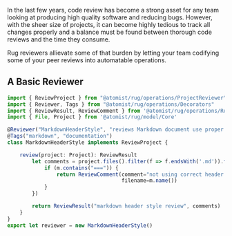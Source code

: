 In the last few years, code review has become a strong asset for any team
looking at producing high quality software and reducing bugs. However, with the
sheer size of projects, it can become highly tedious to track all changes
properly and a balance must be found between thorough code reviews and the time
they consume.

Rug reviewers allievate some of that burden by letting your team codifying
some of your peer reviews into automatable operations.

## A Basic Reviewer

```typescript
import { ReviewProject } from "@atomist/rug/operations/ProjectReviewer"
import { Reviewer, Tags } from "@atomist/rug/operations/Decorators"
import { ReviewResult, ReviewComment } from '@atomist/rug/operations/RugOperations'
import { File, Project } from '@atomist/rug/model/Core'

@Reviewer("MarkdownHeaderStyle", "reviews Markdown document use proper header style")
@Tags("markdown", "documentation")
class MarkdownHeaderStyle implements ReviewProject {

    review(project: Project): ReviewResult
        let comments = project.files().filter(f => f.endsWith('.md')).forEach(m => {
            if (m.contains("===")) {
                return ReviewComment(comment="not using correct header style",
                                     filename=m.name())
            }
        })

        return ReviewResult("markdown header style review", comments)
    }
}
export let reviewer = new MarkdownHeaderStyle()
```
